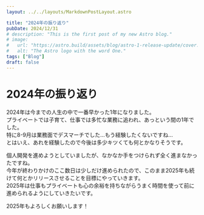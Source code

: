 ```yaml
---
layout: ../../layouts/MarkdownPostLayout.astro

title: "2024年の振り返り"
pubDate: 2024/12/31
# description: "This is the first post of my new Astro blog."
# image:
#   url: "https://astro.build/assets/blog/astro-1-release-update/cover.jpeg"
#   alt: "The Astro logo with the word One."
tags: ["Blog"]
draft: false
---
```


# 2024年の振り返り

2024年は今までの人生の中で一番早かった1年になりました。  
プライベートでは子育て、仕事では多忙な業務に追われ、あっという間の1年でした。  
特に8-9月は業務面でデスマーチでした...もう経験したくないですね...  
とはいえ、あれを経験したので今後は多少キツくても何とかなりそうです。

個人開発を進めようとしていましたが、なかなか手をつけられず全く進まなかったですね。  
今年が終わりかけのここ数日は少しだけ進められたので、このまま2025年も続けて何とかリリースさせることを目標にやっていきます。  
2025年は仕事もプライベートも心の余裕を持ちながらうまく時間を使って前に進められるようにしていきたいです。

2025年もよろしくお願いします！
